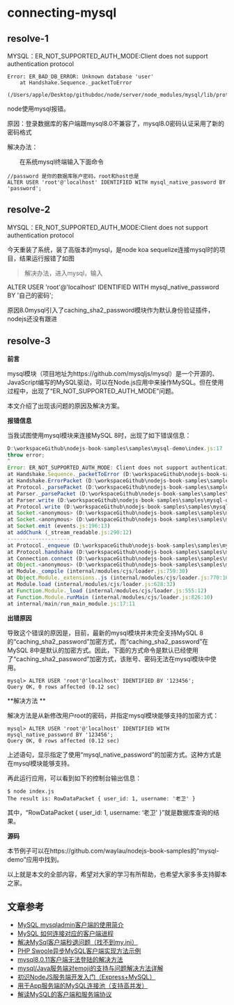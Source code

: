 # connecting-mysql

## resolve-1

MYSQL：ER_NOT_SUPPORTED_AUTH_MODE:Client does not support authentication protocol

[](https://www.cnblogs.com/Jiangchuanwei/p/10238958.html)

```
Error: ER_BAD_DB_ERROR: Unknown database 'user'
    at Handshake.Sequence._packetToError 
    (/Users/apple/Desktop/githubdoc/node/server/node_modules/mysql/lib/protocol/sequences/Sequence.js:47:14)
```

node使用mysql报错。

原因：登录数据库的客户端跟mysql8.0不兼容了，mysql8.0密码认证采用了新的密码格式

解决办法：

　　在系统mysql终端输入下面命令

```
//password 是你的数据库账户密码，root和host也是
ALTER USER 'root'@'localhost' IDENTIFIED WITH mysql_native_password BY 'password';
```





## resolve-2

MYSQL：ER_NOT_SUPPORTED_AUTH_MODE:Client does not support authentication protocol

今天重装了系统，装了高版本的mysql，是node koa sequelize连接mysql时的项目，结果运行报错了如图

> 解决办法，进入mysql，输入

  ALTER USER 'root'@'localhost' IDENTIFIED WITH mysql_native_password BY '自己的密码';

原因8.0mysql引入了caching_sha2_password模块作为默认身份验证插件，nodejs还没有跟进







## resolve-3

**前言**

mysql模块（项目地址为https://github.com/mysqljs/mysql）是一个开源的、JavaScript编写的MySQL驱动，可以在Node.js应用中来操作MySQL。但在使用过程中，出现了“ER_NOT_SUPPORTED_AUTH_MODE”问题。

本文介绍了出现该问题的原因及解决方案。

**报错信息**

当我试图使用mysql模块来连接MySQL 8时，出现了如下错误信息：

```js
D:\workspaceGithub\nodejs-book-samples\samples\mysql-demo\index.js:17
throw error;
^
Error: ER_NOT_SUPPORTED_AUTH_MODE: Client does not support authentication protocol requested by server; consider upgrading MySQL client
at Handshake.Sequence._packetToError (D:\workspaceGithub\nodejs-book-samples\samples\mysql-demo\node_modules\mysql\lib\protocol\sequences\Sequence.js:47:14)
at Handshake.ErrorPacket (D:\workspaceGithub\nodejs-book-samples\samples\mysql-demo\node_modules\mysql\lib\protocol\sequences\Handshake.js:123:18)
at Protocol._parsePacket (D:\workspaceGithub\nodejs-book-samples\samples\mysql-demo\node_modules\mysql\lib\protocol\Protocol.js:291:23)
at Parser._parsePacket (D:\workspaceGithub\nodejs-book-samples\samples\mysql-demo\node_modules\mysql\lib\protocol\Parser.js:433:10)
at Parser.write (D:\workspaceGithub\nodejs-book-samples\samples\mysql-demo\node_modules\mysql\lib\protocol\Parser.js:43:10)
at Protocol.write (D:\workspaceGithub\nodejs-book-samples\samples\mysql-demo\node_modules\mysql\lib\protocol\Protocol.js:38:16)
at Socket.<anonymous> (D:\workspaceGithub\nodejs-book-samples\samples\mysql-demo\node_modules\mysql\lib\Connection.js:91:28)
at Socket.<anonymous> (D:\workspaceGithub\nodejs-book-samples\samples\mysql-demo\node_modules\mysql\lib\Connection.js:525:10)
at Socket.emit (events.js:196:13)
at addChunk (_stream_readable.js:290:12)
--------------------
at Protocol._enqueue (D:\workspaceGithub\nodejs-book-samples\samples\mysql-demo\node_modules\mysql\lib\protocol\Protocol.js:144:48)
at Protocol.handshake (D:\workspaceGithub\nodejs-book-samples\samples\mysql-demo\node_modules\mysql\lib\protocol\Protocol.js:51:23)
at Connection.connect (D:\workspaceGithub\nodejs-book-samples\samples\mysql-demo\node_modules\mysql\lib\Connection.js:119:18)
at Object.<anonymous> (D:\workspaceGithub\nodejs-book-samples\samples\mysql-demo\index.js:12:12)
at Module._compile (internal/modules/cjs/loader.js:759:30)
at Object.Module._extensions..js (internal/modules/cjs/loader.js:770:10)
at Module.load (internal/modules/cjs/loader.js:628:32)
at Function.Module._load (internal/modules/cjs/loader.js:555:12)
at Function.Module.runMain (internal/modules/cjs/loader.js:826:10)
at internal/main/run_main_module.js:17:11
```

**出错原因**

导致这个错误的原因是，目前，最新的mysql模块并未完全支持MySQL 8的“caching_sha2_password”加密方式，而“caching_sha2_password”在MySQL 8中是默认的加密方式。因此，下面的方式命令是默认已经使用了“caching_sha2_password”加密方式，该账号、密码无法在mysql模块中使用。

```mysql
mysql> ALTER USER 'root'@'localhost' IDENTIFIED BY '123456';
Query OK, 0 rows affected (0.12 sec)
```

**解决方法
**

解决方法是从新修改用户root的密码，并指定mysql模块能够支持的加密方式：

```mysql
mysql> ALTER USER 'root'@'localhost' IDENTIFIED WITH mysql_native_password BY '123456';
Query OK, 0 rows affected (0.12 sec)
```

上述语句，显示指定了使用“mysql_native_password”的加密方式。这种方式是在mysql模块能够支持。

再此运行应用，可以看到如下的控制台输出信息：

```mysql
$ node index.js
The result is: RowDataPacket { user_id: 1, username: '老卫' }
```

其中，“RowDataPacket { user_id: 1, username: ‘老卫' }”就是数据库查询的结果。

**源码**

本节例子可以在https://github.com/waylau/nodejs-book-samples的“mysql-demo”应用中找到。

以上就是本文的全部内容，希望对大家的学习有所帮助，也希望大家多多支持脚本之家。

## 文章参考

- [MySQL mysqladmin客户端的使用简介](https://www.jb51.net/article/208445.htm)
- [MySQL 如何连接对应的客户端进程](https://www.jb51.net/article/200222.htm)
- [解决MySql客户端秒退问题（找不到my.ini）](https://www.jb51.net/article/179931.htm)
- [PHP Swoole异步MySQL客户端实现方法示例](https://www.jb51.net/article/172690.htm)
- [mysql8.0.11客户端无法登陆的解决方法](https://www.jb51.net/article/140954.htm)
- [mysql/Java服务端对emoji的支持与问题解决方法详解](https://www.jb51.net/article/173078.htm)
- [初识NodeJS服务端开发入门（Express+MySQL）](https://www.jb51.net/article/110616.htm)
- [用于App服务端的MySQL连接池（支持高并发）](https://www.jb51.net/article/77325.htm)
- [解读MySQL的客户端和服务端协议](https://www.jb51.net/article/211813.htm)

